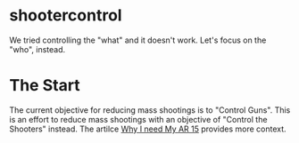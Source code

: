 # shootercontrol
We tried controlling the "what" and it doesn't work. Let's focus on the "who", instead.

# The Start
The current objective for reducing mass shootings is to "Control Guns". This is an effort to reduce mass shootings with an objective of "Control the Shooters" instead. The artilce [Why I need My AR 15](https://medium.com/@jonst0kes/why-i-need-an-ar-15-832e05ae801c#.d5dp63x4o) provides more context.
